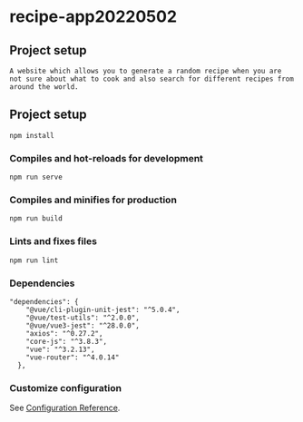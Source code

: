 # recipe-app20220502

## Project setup
```
A website which allows you to generate a random recipe when you are not sure about what to cook and also search for different recipes from around the world.
```

## Project setup
```
npm install
```

### Compiles and hot-reloads for development
```
npm run serve
```

### Compiles and minifies for production
```
npm run build
```

### Lints and fixes files
```
npm run lint
```
### Dependencies
```
"dependencies": {
    "@vue/cli-plugin-unit-jest": "^5.0.4",
    "@vue/test-utils": "^2.0.0",
    "@vue/vue3-jest": "^28.0.0",
    "axios": "^0.27.2",
    "core-js": "^3.8.3",
    "vue": "^3.2.13",
    "vue-router": "^4.0.14"
  },
```
### Customize configuration
See [Configuration Reference](https://cli.vuejs.org/config/).
